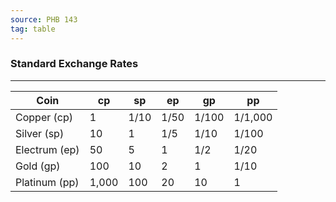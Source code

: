 ```yaml
---
source: PHB 143
tag: table
---
```


### Standard Exchange Rates
---
|Coin|cp|sp|ep|gp|pp|
|----|----|----|----|----|----|
|Copper (cp)|1|1/10|1/50|1/100|1/1,000|
|Silver (sp)|10|1|1/5|1/10|1/100|
|Electrum (ep)|50|5|1|1/2|1/20|
|Gold (gp)|100|10|2|1|1/10|
|Platinum (pp)|1,000|100|20|10|1|

